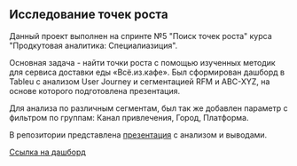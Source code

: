 ## Исследование точек роста

Данный проект выполнен на спринте №5 "Поиск точек роста" курса "Продкутовая аналитика: Специалиазиция".

Основная задача - найти точки роста с помощью изученных методик для сервиса доставки еды «Всё.из.кафе».
Был сформирован дашборд в Tableu с анализом User Journey и сегментацией RFM и ABC-XYZ, на основе которого подготовлена презентация.

Для анализа по различным сегментам, был так же добавлен параметр с фильтром по группам: Канал привлечения, Город, Платформа. 

В репозитории представлена [презентация](https://github.com/IgorGoltsov/portfolio/blob/main/Growth%20points/%D0%9F%D1%80%D0%BE%D0%B5%D0%BA%D1%82%20%D1%81%D0%BF%D1%80%D0%B8%D0%BD%D1%82%D0%B0%20%E2%84%965%20%D0%93%D0%BE%D0%BB%D1%8C%D1%86%D0%BE%D0%B2%20%D0%98.pdf) с анализом и выводами. 

[Ссылка на дашборд](https://public.tableau.com/app/profile/igor.goltsov/viz/UserJourneyRFMXYZ/UserJourney)
